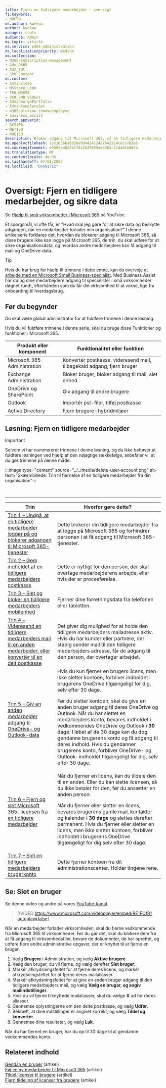 ```yaml
---
title: Fjern en tidligere medarbejder – oversigt
f1.keywords:
- NOCSH
ms.author: kwekua
author: kwekua
manager: scotv
audience: Admin
ms.topic: article
ms.service: o365-administration
ms.localizationpriority: medium
ms.collection:
- M365-subscription-management
- Adm_O365
- Adm_TOC
- SPO_Content
ms.custom:
- adminvideo
- MSStore_Link
- TRN_M365B
- OKR_SMB_Videos
- AdminSurgePortfolio
- AdminTemplateSet
- m365solution-removeemployee
- business_assist
search.appverid:
- BCS160
- MET150
- MOE150
description: Bloker adgang til Microsoft 365, så en tidligere medarbejder ikke kan logge på, beskytte organisationsdata og give andre medarbejdere adgang til deres mail- og OneDrive-data.
ms.openlocfilehash: 12c1656ba0826e9d4d2472427642914cdcc7b2e6
ms.sourcegitcommit: e9692a40dfe1f8c2047699ae3301c114a01b0d3a
ms.translationtype: MT
ms.contentlocale: da-DK
ms.lasthandoff: 07/01/2022
ms.locfileid: "66601712"
---
```

# <a name="overview-remove-a-former-employee-and-secure-data"></a>Oversigt: Fjern en tidligere medarbejder, og sikre data

Se [Hjælp til små virksomheder i Microsoft 365](https://go.microsoft.com/fwlink/?linkid=2197659) på YouTube.

Et spørgsmål, vi ofte får, er "Hvad skal jeg gøre for at sikre data og beskytte adgangen, når en medarbejder forlader min organisation?" I denne artikelserie forklares det, hvordan du blokerer adgang til Microsoft 365, så disse brugere ikke kan logge på Microsoft 365, de trin, du skal udføre for at sikre organisationsdata, og hvordan andre medarbejdere kan få adgang til mail og OneDrive-data.

> [!TIP]
> Hvis du har brug for hjælp til trinnene i dette emne, kan du overveje at [arbejde med en Microsoft Small Business-specialist](https://go.microsoft.com/fwlink/?linkid=2186871). Med Business Assist har du og dine medarbejdere adgang til specialister i små virksomheder døgnet rundt, efterhånden som du får din virksomhed til at vokse, lige fra onboarding til hverdagsbrug.

## <a name="before-you-begin"></a>Før du begynder

Du skal være global administrator for at fuldføre trinnene i denne løsning.

Hvis du vil fuldføre trinnene i denne serie, skal du bruge disse Funktioner og funktioner i Microsoft 365.

|Produkt eller komponent|Funktionalitet eller funktion|
|---|---|
|Microsoft 365 Administration|Konvertér postkasse, videresend mail, tilbagekald adgang, fjern bruger |
|Exchange Administration|Bloker bruger, bloker adgang til mail, slet enhed |
|OneDrive og SharePoint |Giv adgang til andre brugere |
|Outlook|Importér pst-filer, tilføj postkasse |
|Active Directory|Fjern brugere i hybridmiljøer |


## <a name="solution-remove-a-former-employee"></a>Løsning: Fjern en tidligere medarbejder

> [!IMPORTANT]
> Selvom vi har nummereret trinnene i denne løsning, og du ikke behøver at fuldføre løsningen ved hjælp af den nøjagtige rækkefølge, anbefaler vi, at du gør trinnene på denne måde.

:::image type="content" source="../../media/delete-user-account.png" alt-text="Skærmbillede: Trin til fjernelse af en tidligere medarbejder fra din organisation":::

<br>

****

|Trin|Hvorfor gøre dette?|
|---|---|
|[Trin 1 – Undgå, at en tidligere medarbejder logger på og blokerer adgangen til Microsoft 365-tjenester](remove-former-employee-step-1.md)|Dette blokerer din tidligere medarbejder fra at logge på Microsoft 365 og forhindrer personen i at få adgang til Microsoft 365-tjenester.|
|[Trin 2 – Gem indholdet af en tidligere medarbejders postkasse](remove-former-employee-step-2.md)|Dette er nyttigt for den person, der skal overtage medarbejderens arbejde, eller hvis der er procesførelse.|
|[Trin 3 – Slet og bloker en tidligere medarbejders mobilenhed](remove-former-employee-step-3.md)|Fjerner dine forretningsdata fra telefonen eller tabletten.|
|[Trin 4 – Videresend en tidligere medarbejders mail til en anden medarbejder, eller konvertér til en delt postkasse](remove-former-employee-step-4.md)|Det giver dig mulighed for at holde den tidligere medarbejders mailadresse aktiv. Hvis du har kunder eller partnere, der stadig sender mail til den tidligere medarbejders adresse, får de adgang til den person, der overtager arbejdet.|
|[Trin 5 – Giv en anden medarbejder adgang til OneDrive- og Outlook-data](remove-former-employee-step-5.md)|Hvis du kun fjerner en brugers licens, men ikke sletter kontoen, forbliver indholdet i brugerens OneDrive tilgængeligt for dig, selv efter 30 dage. <p> Før du sletter kontoen, skal du give en anden bruger adgang til deres OneDrive og Outlook. Når du har slettet en medarbejders konto, bevares indholdet i vedkommendes OneDrive og Outlook i **30** dage. I løbet af de 30 dage kan du dog gendanne brugerens konto og få adgang til deres indhold. Hvis du gendanner brugerens konto, forbliver OneDrive- og Outlook-indholdet tilgængeligt for dig, selv efter 30 dage.| 
|[Trin 6 – Fjern og slet Microsoft 365-licensen fra en tidligere medarbejder](remove-former-employee-step-6.md)|Når du fjerner en licens, kan du tildele den til en anden. Eller du kan slette licensen, så du ikke betaler for den, før du ansætter en anden person. <p> Når du fjerner eller sletter en licens, bevares brugerens gamle mail, kontakter og kalender i **30 dage** og slettes derefter permanent. Hvis du fjerner eller sletter en licens, men ikke sletter kontoen, forbliver indholdet i brugerens OneDrive tilgængeligt for dig selv efter 30 dage.|
|[Trin 7 – Slet en tidligere medarbejders brugerkonto](remove-former-employee-step-7.md)|Dette fjerner kontoen fra dit administrationscenter. Holder tingene rene.|

## <a name="watch-delete-a-user"></a>Se: Slet en bruger

Se denne video og andre på vores [YouTube-kanal](https://go.microsoft.com/fwlink/?linkid=2198203).

> [!VIDEO https://www.microsoft.com/videoplayer/embed/RE1FOfR?autoplay=false]

Når en medarbejder forlader virksomheden, skal du fjerne vedkommende fra Microsoft 365 til virksomheder. Før du gør det, skal du blokere dem fra at få adgang til virksomhedsfiler, bevare de dokumenter, de har oprettet, og udføre flere andre administrative opgaver, der er knyttet til at fjerne en bruger.

1. Vælg **Brugere** i Administration, og vælg **Aktive brugere**.
1. Vælg den bruger, du vil fjerne, og vælg derefter **Slet bruger**.
1. Markér afkrydsningsfeltet for at fjerne deres licens, og markér afkrydsningsfeltet for at fjerne deres mailaliasser.
1. Markér afkrydsningsfeltet for at give en anden bruger adgang til den tidligere medarbejders mail, og vælg **Vælg en bruger, og angiv mailindstillinger**.
1. Hvis du vil fjerne tilknyttede mailaliasser, skal du vælge **X** ud for deres aliasser.
1. Gennemse oplysningerne om den delte postkasse, og vælg **Udfør**.
1. Bekræft, at dine indstillinger er angivet korrekt, og vælg **Tildel og konvertér**.
1. Gennemse dine resultater, og vælg **Luk**.

Når du har fjernet en bruger, har du op til 30 dage til at gendanne vedkommendes konto.
## <a name="related-content"></a>Relateret indhold

[Gendan en bruger](restore-user.md) (artikel)\
[Føj en ny medarbejder til Microsoft 365](add-new-employee.md) (artikel)\
[Tildel licenser til brugere](../manage/assign-licenses-to-users.md) (artikel)\
[Fjern tildeling af licenser fra brugere](../manage/remove-licenses-from-users.md) (artikel)
